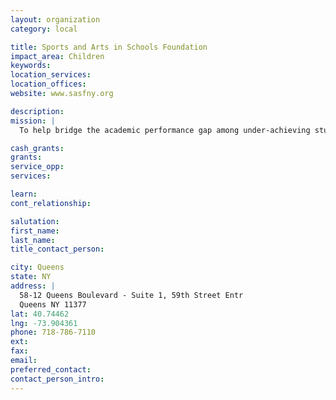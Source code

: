 ```yaml
---
layout: organization
category: local

title: Sports and Arts in Schools Foundation
impact_area: Children
keywords: 
location_services: 
location_offices: 
website: www.sasfny.org

description: 
mission: |
  To help bridge the academic performance gap among under-achieving students by extending the school day and year with wholesome, skill-building activities designed to improve New York City children’s academic performance, health and wellness, attitude towards school, self-confidence, character and values, and opportunity for lifelong employment. 

cash_grants: 
grants: 
service_opp: 
services: 

learn: 
cont_relationship: 

salutation: 
first_name: 
last_name: 
title_contact_person: 

city: Queens
state: NY
address: |
  58-12 Queens Boulevard - Suite 1, 59th Street Entr  
  Queens NY 11377
lat: 40.74462
lng: -73.904361
phone: 718-786-7110
ext: 
fax: 
email: 
preferred_contact: 
contact_person_intro: 
---
```

